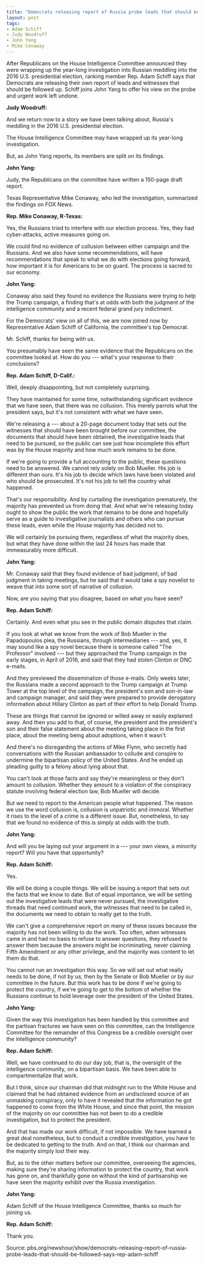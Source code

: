 ```yaml
---
title: "Democrats releasing report of Russia probe leads that should be followed, says Rep. Adam Schiff"
layout: post
tags:
- Adam Schiff
- Judy Woodruff
- John Yang
- Mike Conaway
---
```


After Republicans on the House Intelligence Committee announced they were wrapping up the year-long investigation into Russian meddling into the 2016 U.S. presidential election, ranking member Rep. Adam Schiff says that Democrats are releasing their own report of leads and witnesses that should be followed up. Schiff joins John Yang to offer his view on the probe and urgent work left undone.

**Judy Woodruff:**

And we return now to a story we have been talking about, Russia's meddling in the 2016 U.S. presidential election.

The House Intelligence Committee may have wrapped up its year-long investigation.

But, as John Yang reports, its members are split on its findings.

**John Yang:**

Judy, the Republicans on the committee have written a 150-page draft report.

Texas Representative Mike Conaway, who led the investigation, summarized the findings on FOX News.

**Rep. Mike Conaway, R-Texas:**

Yes, the Russians tried to interfere with our election process. Yes, they had cyber-attacks, active measures going on.

We could find no evidence of collusion between either campaign and the Russians. And we also have some recommendations, will have recommendations that speak to what we do with elections going forward, how important it is for Americans to be on guard. The process is sacred to our economy.

**John Yang:**

Conaway also said they found no evidence the Russians were trying to help the Trump campaign, a finding that's at odds with both the judgment of the intelligence community and a recent federal grand jury indictment.

For the Democrats' view on all of this, we are now joined now by Representative Adam Schiff of California, the committee's top Democrat.

Mr. Schiff, thanks for being with us.

You presumably have seen the same evidence that the Republicans on the committee looked at. How do you --- what's your response to their conclusions?

**Rep. Adam Schiff, D-Calif.:**

Well, deeply disappointing, but not completely surprising.

They have maintained for some time, notwithstanding significant evidence that we have seen, that there was no collusion. This merely parrots what the president says, but it's not consistent with what we have seen.

We're releasing a --- about a 20-page document today that sets out the witnesses that should have been brought before our committee, the documents that should have been obtained, the investigative leads that need to be pursued, so the public can see just how incomplete this effort was by the House majority and how much work remains to be done.

If we're going to provide a full accounting to the public, these questions need to be answered. We cannot rely solely on Bob Mueller. His job is different than ours. It's his job to decide which laws have been violated and who should be prosecuted. It's not his job to tell the country what happened.

That's our responsibility. And by curtailing the investigation prematurely, the majority has prevented us from doing that. And what we're releasing today ought to show the public the work that remains to be done and hopefully serve as a guide to investigative journalists and others who can pursue these leads, even while the House majority has decided not to.

We will certainly be pursuing them, regardless of what the majority does, but what they have done within the last 24 hours has made that immeasurably more difficult.

**John Yang:**

Mr. Conaway said that they found evidence of bad judgment, of bad judgment in taking meetings, but he said that it would take a spy novelist to weave that into some sort of narrative of collusion.

Now, are you saying that you disagree, based on what you have seen?

**Rep. Adam Schiff:**

Certainly. And even what you see in the public domain disputes that claim.

If you look at what we know from the work of Bob Mueller in the Papadopoulos plea, the Russians, through intermediaries --- and, yes, it may sound like a spy novel because there is someone called "The Professor" involved --- but they approached the Trump campaign in the early stages, in April of 2016, and said that they had stolen Clinton or DNC e-mails.

And they previewed the dissemination of those e-mails. Only weeks later, the Russians made a second approach to the Trump campaign at Trump Tower at the top level of the campaign, the president's son and son-in-law and campaign manager, and said they were prepared to provide derogatory information about Hillary Clinton as part of their effort to help Donald Trump.

These are things that cannot be ignored or willed away or easily explained away. And then you add to that, of course, the president and the president's son and their false statement about the meeting taking place in the first place, about the meeting being about adoptions, when it wasn't.

And there's no disregarding the actions of Mike Flynn, who secretly had conversations with the Russian ambassador to collude and conspire to undermine the bipartisan policy of the United States. And he ended up pleading guilty to a felony about lying about that.

You can't look at those facts and say they're meaningless or they don't amount to collusion. Whether they amount to a violation of the conspiracy statute involving federal election law, Bob Mueller will decide.

But we need to report to the American people what happened. The reason we use the word collusion is, collusion is unpatriotic and immoral. Whether it rises to the level of a crime is a different issue. But, nonetheless, to say that we found no evidence of this is simply at odds with the truth.

**John Yang:**

And will you be laying out your argument in a --- your own views, a minority report? Will you have that opportunity?

**Rep. Adam Schiff:**

Yes.

We will be doing a couple things. We will be issuing a report that sets out the facts that we know to date. But of equal importance, we will be setting out the investigative leads that were never pursued, the investigative threads that need continued work, the witnesses that need to be called in, the documents we need to obtain to really get to the truth.

We can't give a comprehensive report on many of these issues because the majority has not been willing to do the work. Too often, when witnesses came in and had no basis to refuse to answer questions, they refused to answer them because the answers might be incriminating, never claiming Fifth Amendment or any other privilege, and the majority was content to let them do that.

You cannot run an investigation this way. So we will set out what really needs to be done, if not by us, then by the Senate or Bob Mueller or by our committee in the future. But this work has to be done if we're going to protect the country, if we're going to get to the bottom of whether the Russians continue to hold leverage over the president of the United States.

**John Yang:**

Given the way this investigation has been handled by this committee and the partisan fractures we have seen on this committee, can the Intelligence Committee for the remainder of this Congress be a credible oversight over the intelligence community?

**Rep. Adam Schiff:**

Well, we have continued to do our day job, that is, the oversight of the intelligence community, on a bipartisan basis. We have been able to compartmentalize that work.

But I think, since our chairman did that midnight run to the White House and claimed that he had obtained evidence from an undisclosed source of an unmasking conspiracy, only to have it revealed that the information he got happened to come from the White House, and since that point, the mission of the majority on our committee has not been to do a credible investigation, but to protect the president.

And that has made our work difficult, if not impossible. We have learned a great deal nonetheless, but to conduct a credible investigation, you have to be dedicated to getting to the truth. And on that, I think our chairman and the majority simply lost their way.

But, as to the other matters before our committee, overseeing the agencies, making sure they're sharing information to protect the country, that work has gone on, and thankfully gone on without the kind of partisanship we have seen the majority exhibit over the Russia investigation.

**John Yang:**

Adam Schiff of the House Intelligence Committee, thanks so much for joining us.

**Rep. Adam Schiff:**

Thank you.

Source: pbs.org/newshour/show/democrats-releasing-report-of-russia-probe-leads-that-should-be-followed-says-rep-adam-schiff

